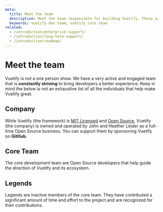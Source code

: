 ```yaml
---
meta:
  title: Meet the team
  description: Meet the team responsible for building Vuetify. These are the core individuals who drive the vision of the framework.
  keywords: vuetify dev team, vuetify core team
related:
  - /introduction/enterprise-support/
  - /introduction/long-term-support/
  - /introduction/roadmap/
---
```


# Meet the team

Vuetify is _not_ a one person show. We have a very active and engaged team that is **constantly striving** to bring developers a better experience. Keep in mind the below is not an exhaustive list of all the individuals that help make Vuetify great.

<page-features />

<entry />

## Company

While Vuetify (the framework) is [MIT Licensed](https://github.com/vuetifyjs/vuetify/blob/master/LICENSE.md) and [Open Source](https://opensource.com/resources/what-open-source), Vuetify (the company) is owned and operated by John and Heather Leider as a full-time Open Source business. You can support them by sponsoring Vuetify on **GitHub**.

<promoted slug="enterprise-support" />

<team-members team="company" />

## Core Team

The core development team are Open Source developers that help guide the direction of Vuetify and its ecosystem.

<promoted slug="vuetify-open-collective" />

<team-members team="core" />

## Legends

Legends are inactive members of the core team. They have contributed a significant amount of time and effort to the project and are recognized for their contributions.

<team-members team="legends" />
